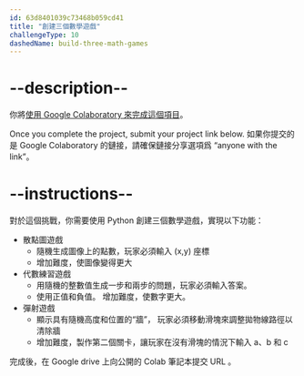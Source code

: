 ```yaml
---
id: 63d8401039c73468b059cd41
title: "創建三個數學遊戲"
challengeType: 10
dashedName: build-three-math-games
---
```


# --description--

你將<a href="https://colab.research.google.com/#create=true" target="_blank" rel="noopener noreferrer nofollow">使用 Google Colaboratory 來完成這個項目</a>。

Once you complete the project, submit your project link below. 如果你提交的是 Google Colaboratory 的鏈接，請確保鏈接分享選項爲 “anyone with the link”。

# --instructions--

對於這個挑戰，你需要使用 Python 創建三個數學遊戲，實現以下功能：

- 散點圖遊戲
  - 隨機生成圖像上的點數，玩家必須輸入 (x,y) 座標
  - 增加難度，使圖像變得更大
- 代數練習遊戲
  - 用隨機的整數值生成一步和兩步的問題，玩家必須輸入答案。
  - 使用正值和負值。 增加難度，使數字更大。
- 彈射遊戲
  - 顯示具有隨機高度和位置的“牆”， 玩家必須移動滑塊來調整拋物線路徑以清除牆
  - 增加難度，製作第二個關卡，讓玩家在沒有滑塊的情況下輸入 a、b 和 c

完成後，在 Google drive 上向公開的 Colab 筆記本提交 URL 。

